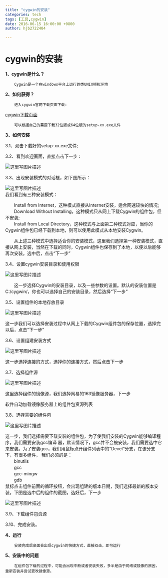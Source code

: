 ```yaml
---
title: "cygwin的安装"
categories: tech
tags: [工具,cygwin]
date: 2016-06-15 16:00:00 +0800
author: hjb2722404

---
```


# cygwin的安装

**1、cygwin是什么？**

        Cygwin是一个在windows平台上运行的类UNIX模拟环境


**2、如何获得？**

        进入cygwin官网下载页面下载:


[cygwin下载页面][1]

        可以根据自己的需要下载32位版或64位版的setup-xx.exe文件


**3、如何安装**

3.1、双击下载好的setup-xx.exe文件;

3.2、看到欢迎画面，直接点击下一步：

![这里写图片描述](http://img.blog.csdn.net/20150403194101431)

3.3、出现安装模式的对话框，如下图所示：

![这里写图片描述](http://img.blog.csdn.net/20150403194749559)     
我们看到有三种安装模式：

　　Install from Internet，这种模式直接从Internet安装，适合网速较快的情况;     
　　Download Without Installing，这种模式只从网上下载Cygwin的组件包，但不安装;     
　　Install from Local Directory，这种模式与上面第二种模式对应，当你的Cygwin组件包已经下载到本地，则可以使用此模式从本地安装Cygwin。

　　从上述三种模式中选择适合你的安装模式，这里我们选择第一种安装模式，直接从网上安装，当然在下载的同时，Cygwin组件也保存到了本地，以便以后能够再次安装。选中后，点击“下一步”

3.4、设置cygwin安装目录和使用权限

![这里写图片描述](http://img.blog.csdn.net/20150403194816722)

　　这一步选择Cygwin的安装目录，以及一些参数的设置。默认的安装位置是C:/cygwin/，你也可以选择自己的安装目录，然后选择“下一步”

3.5、设置组件的本地存放目录

![这里写图片描述](http://img.blog.csdn.net/20150403195021023)

这一步我们可以选择安装过程中从网上下载的Cygwin组件包的保存位置，选择完以后，点击“下一步”

3.6、设置组建安装方式

![这里写图片描述](http://img.blog.csdn.net/20150403195315662)

这一步选择连接的方式，选择你的连接方式，然后点击下一步

3.7、选择组件源

![这里写图片描述](http://img.blog.csdn.net/20150403195402855)

这里选择组件的镜像源，我们选择网易的163镜像服务器，下一步

软件自动加载镜像服务器上的组件包资源列表

3.8、选择需要的组件包

![这里写图片描述](http://img.blog.csdn.net/20150403195859034)

这一步，我们选择需要下载安装的组件包，为了使我们安装的Cygwin能够编译程序，我们需要安装gcc编译 器，默认情况下，gcc并不会被安装，我们需要选中它来安装。为了安装gcc，我们用鼠标点开组件列表中的“Devel”分支，在该分支下，有很多组件， 我们必须的是：     
　　binutils     
　　gcc     
　　gcc-mingw     
　　gdb     
鼠标点击组件前面的循环按钮，会出现组建的版本日期，我们选择最新的版本安装，下图是选中后的组件的截图，选好后，下一步

![这里写图片描述](http://img.blog.csdn.net/20150403200601389)

3.9、下载组件包资源

3.10、完成安装。

**4、运行**

        安装完成后桌面会出现cygwin的快捷方式，直接双击，即可运行


**5、安装中的问题**

        在组件包下载的过程中，可能会出现中断或者安装失败，多半是由于网络或镜像的原因，重新安装并尝试更改镜像源。


[1]: http://cygwin.com/install.html
